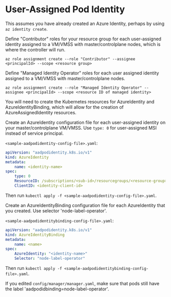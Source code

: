 # User-Assigned Pod Identity

This assumes you have already created an Azure Identity, perhaps by using `az identity create`.

Define "Contributor" roles for your resource group for each user-assigned identity assigned to a VM/VMSS with master/controlplane nodes, which is where
the controller will run.

`az role assignment create --role "Contributor" --assignee <principalId> --scope <resource group>` 

Define "Managed Identity Operator" roles for each user assigned identity assigned to a VM/VMSS with master/controlplane nodes.

`az role assignment create --role "Managed Identity Operator" --assignee <principalId> --scope <resource ID of managed identity>`


You will need to create the Kubernetes resources for AzureIdentity and AzureIdentityBinding, which will allow for the creation of AzureAssignedIdentity resources.

Create an AzureIdentity configuration file for each user-assigned identity on your master/controlplane VM/VMSS. Use `type: 0` for user-assigned MSI instead of service principal.

`<sample-aadpodidentity-config-file>.yaml`:

```yaml
apiVersion: "aadpodidentity.k8s.io/v1"
kind: AzureIdentity
metadata:
    name: <identity-name> 
spec:
    type: 0
    ResourceID: /subscriptions/<sub-id>/resourcegroups/<resource-group>/providers/Microsoft.ManagedIdentity/userAssignedIdentities/<identity-name>
    ClientID: <identity-client-id> 
```

Then run `kubectl apply -f <sample-aadpodidentity-config-file>.yaml`.

Create an AzureIdentityBinding configuration file for each AzureIdentity that you created. Use selector 'node-label-operator'.

`<sample-aadpodidentitybinding-config-file>.yaml`:

```yaml
apiVersion: "aadpodidentity.k8s.io/v1"
kind: AzureIdentityBinding
metadata:
    name: <name> 
spec:
    AzureIdentity: "<identity-name>"
    Selector: "node-label-operator"
```

Then run `kubectl apply -f <sample-aadpodidentitybinding-config-file>.yaml`.

If you edited `config/manager/manager.yaml`, make sure that pods still have the label 'aadpodidbinding=node-label-operator'.

